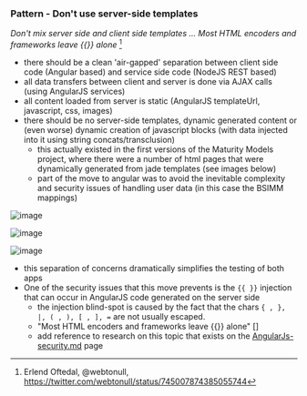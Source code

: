 ### Pattern - Don't use server-side templates

_Don't mix server side and client side templates ... Most HTML encoders and frameworks leave {{}} alone_
[^webtonull-1]

- there should be a clean 'air-gapped' separation between client side code (Angular based) and service side code (NodeJS REST based)
- all data transfers between client and server is done via AJAX calls (using AngularJS services)
- all content loaded from server is static (AngularJS templateUrl, javascript, css, images)
- there should be no server-side templates,  dynamic generated content or (even worse) dynamic creation of javascript blocks (with data injected into it using string concats/transclusion)
   - this actually existed in the first versions of the Maturity Models project, where there were a number of html pages that were dynamically generated from jade templates (see images below)
   - part of the move to angular was to avoid the inevitable complexity and security issues of handling user data (in this case the BSIMM mappings)

![image](https://cloud.githubusercontent.com/assets/656739/16211333/cb40565a-3738-11e6-9762-7081856b9d5b.png)

![image](https://cloud.githubusercontent.com/assets/656739/16211343/d94fa688-3738-11e6-97bb-b5636d490c29.png)

![image](https://cloud.githubusercontent.com/assets/656739/16211350/e82535ba-3738-11e6-9011-4509a49e9b6c.png)

- this separation of concerns dramatically simplifies the testing of both apps
- One of the security issues that this move prevents is the ```{{ }}``` injection that can occur in AngularJS code generated on the server side
  - the injection blind-spot is caused by the fact that the chars ```{ , }, |, ( , ), [ , ], =``` are not usually escaped.
  - "Most HTML encoders and frameworks leave {{}} alone" []
  - add reference to research on this topic that exists on the [AngularJs-security.md](AngularJs-security.md) page


[^webtonull-1]: Erlend Oftedal, @webtonull, https://twitter.com/webtonull/status/745007874385055744
